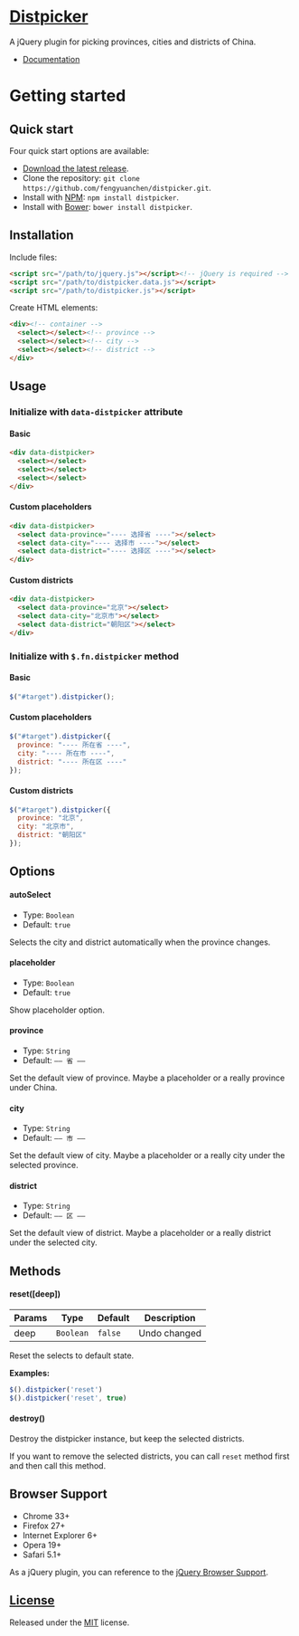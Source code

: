 # [Distpicker](https://github.com/fengyuanchen/distpicker)

A jQuery plugin for picking provinces, cities and districts of China.

- [Documentation](http://fengyuanchen.github.io/distpicker)


# Getting started

## Quick start

Four quick start options are available:

- [Download the latest release](https://github.com/fengyuanchen/distpicker/archive/master.zip).
- Clone the repository: `git clone https://github.com/fengyuanchen/distpicker.git`.
- Install with [NPM](http://npmjs.org): `npm install distpicker`.
- Install with [Bower](http://bower.io): `bower install distpicker`.


## Installation

Include files:

```html
<script src="/path/to/jquery.js"></script><!-- jQuery is required -->
<script src="/path/to/distpicker.data.js"></script>
<script src="/path/to/distpicker.js"></script>
```

Create HTML elements:

```html
<div><!-- container -->
  <select></select><!-- province -->
  <select></select><!-- city -->
  <select></select><!-- district -->
</div>
```



## Usage

### Initialize with `data-distpicker` attribute

#### Basic

```html
<div data-distpicker>
  <select></select>
  <select></select>
  <select></select>
</div>
```

#### Custom placeholders
```html
<div data-distpicker>
  <select data-province="---- 选择省 ----"></select>
  <select data-city="---- 选择市 ----"></select>
  <select data-district="---- 选择区 ----"></select>
</div>
```

#### Custom districts

```html
<div data-distpicker>
  <select data-province="北京"></select>
  <select data-city="北京市"></select>
  <select data-district="朝阳区"></select>
</div>
```


### Initialize with `$.fn.distpicker` method

#### Basic
```javascript
$("#target").distpicker();
```

#### Custom placeholders

```javascript
$("#target").distpicker({
  province: "---- 所在省 ----",
  city: "---- 所在市 ----",
  district: "---- 所在区 ----"
});
```

#### Custom districts

```javascript
$("#target").distpicker({
  province: "北京",
  city: "北京市",
  district: "朝阳区"
});
```


## Options

#### autoSelect

- Type: `Boolean`
- Default: `true`

Selects the city and district automatically when the province changes.


#### placeholder

- Type: `Boolean`
- Default: `true`

Show placeholder option.


#### province

- Type: `String`
- Default: `—— 省 ——`

Set the default view of province. Maybe a placeholder or a really province under China.


#### city

- Type: `String`
- Default: `—— 市 ——`

Set the default view of city. Maybe a placeholder or a really city under the selected province.


#### district

- Type: `String`
- Default: `—— 区 ——`

Set the default view of district. Maybe a placeholder or a really district under the selected city.



## Methods

#### reset([deep])

Params | Type | Default | Description
------ | ---- | ------- | -----------
deep | `Boolean` | `false` | Undo changed

Reset the selects to default state.

**Examples:**

```javascript
$().distpicker('reset')
$().distpicker('reset', true)
```

#### destroy()

Destroy the distpicker instance, but keep the selected districts.

If you want to remove the selected districts, you can call `reset` method first and then call this method.



## Browser Support

- Chrome 33+
- Firefox 27+
- Internet Explorer 6+
- Opera 19+
- Safari 5.1+

As a jQuery plugin, you can reference to the [jQuery Browser Support](http://jquery.com/browser-support/).



## [License](https://github.com/fengyuanchen/distpicker/blob/master/LICENSE.md)

Released under the [MIT](http://opensource.org/licenses/mit-license.html) license.
